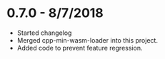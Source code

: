 # 0.7.0 - 8/7/2018
- Started changelog
- Merged cpp-min-wasm-loader into this project.
- Added code to prevent feature regression.